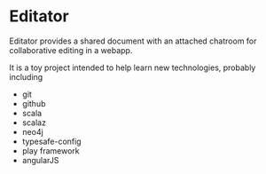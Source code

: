 Editator
========

Editator provides a shared document with an attached chatroom for collaborative editing in a webapp.

It is a toy project intended to help learn new technologies, probably including
- git
- github
- scala
- scalaz
- neo4j
- typesafe-config
- play framework
- angularJS
